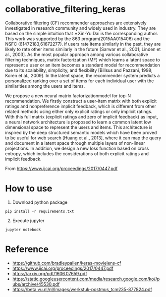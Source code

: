 # collaborative_filtering_keras

Collaborative filtering (CF) recommender approaches are extensively investigated in research community and widely used in industry. They are based on the simple intuition that ∗Xin-Yu Dai is the corresponding author. This work was supported by the 863 program(2015AA015406) and the NSFC (61472183,61672277). 
if users rate items similarly in the past, they are likely to rate other items similarly in the future [Sarwar et al., 2001; Linden et al., 2003]. As the most popular approach among various collaborative filtering techniques, matrix factorization (MF) which learns a latent space to represent a user or an item becomes a standard model for recommendation due to its scalability, simplicity, and flexibility [Billsus and Pazzani, 1998;
Koren et al., 2009]. In the latent space, the recommender system predicts a personalized ranking over a set of items for each individual user with the similarities among the users and items.

We propose a new neural matrix factorizationmodel for top-N recommendation. We firstly construct a user-item matrix with both explicit ratings and nonpreference implicit feedback, which is different from other related methods using either only explicit ratings or only implicit ratings. With this full matrix (explicit ratings and zero of implicit feedback) as input, a neural network architecture is proposed to learn a common latent low dimensional space to represent the users and items. This architecture is inspired by the deep structured semantic models which have been proved to be useful for web search [Huang et al., 2013], where it can map the query and document in a latent space through multiple layers of non-linear projections. In addition, we design a new loss function based on cross entropy, which includes the considerations of both explicit ratings and implicit feedback.

From https://www.ijcai.org/proceedings/2017/0447.pdf

How to use
==============================
1. Download python package
  ```
  pip install -r requirements.txt
  ```
2. Execute jupyter
  ```
  jupyter notebook
  ```
  
Reference
===========================
 - https://github.com/bradleypallen/keras-movielens-cf
 - https://www.ijcai.org/proceedings/2017/0447.pdf
 - https://arxiv.org/pdf/1606.07659.pdf
 - https://static.googleusercontent.com/media/research.google.com/ko//pubs/archive/45530.pdf
 - https://beta.vu.nl/nl/Images/werkstuk-postmus_tcm235-877824.pdf
